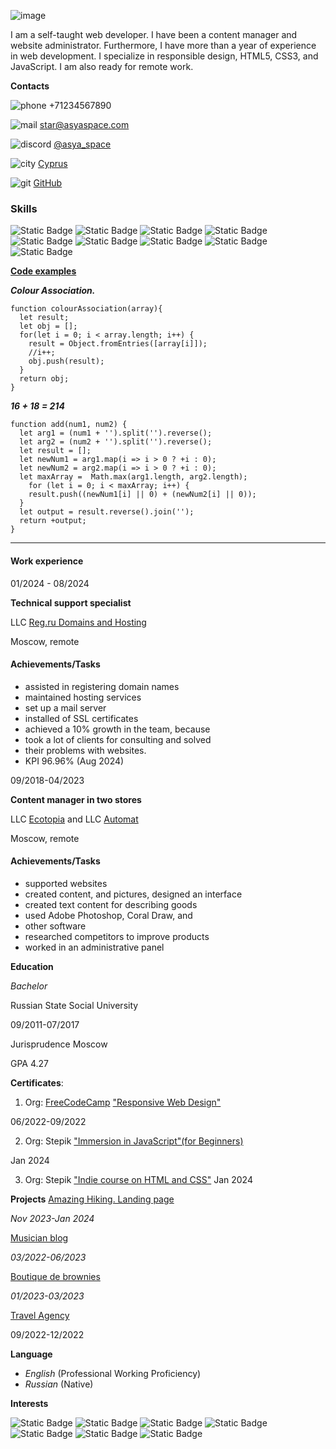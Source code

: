 ![image](https://github.com/user-attachments/assets/2f4d7da8-282b-4cf7-8dc5-88f4bfed24a2)

<p>I am a self-taught web developer. I have been a content manager and website administrator. Furthermore, I have more than a year of experience in web development. I specialize in responsible design, HTML5, CSS3, and JavaScript. I am also ready for remote work.</p>

**Contacts**

![phone](https://i.ibb.co/7kfrfVY/phone-call.png "call") +71234567890

![mail](https://i.ibb.co/3pNmX6x/mail.png "gmail") [star@asyaspace.com](https://mail.google.com/mail/u/0/#inbox)

![discord](https://i.ibb.co/KxW3LDR/discord.png "discord") [@asya_space](https://discord.com/)

![city](https://i.ibb.co/thb2xR5/skyline.png "city") [Cyprus](https://g.co/kgs/HbPgoG8)

![git](https://i.ibb.co/Z84rSKX/github.png "git") [GitHub](https://github.com/asya-space)
### Skills
 
![Static Badge](https://img.shields.io/badge/HTML-F08D30?style=flat-square) ![Static Badge](https://img.shields.io/badge/CSS-4BAAF0?style=flat-square) ![Static Badge](https://img.shields.io/badge/FIGMA-D572FD?style=flat-square) ![Static Badge](https://img.shields.io/badge/SASS-F681B8?style=flat-square) ![Static Badge](https://img.shields.io/badge/GIT-0A0103?style=flat-square) ![Static Badge](https://img.shields.io/badge/GULP-E61E1E?style=flat-square) ![Static Badge](https://img.shields.io/badge/WCAG2.0-4200FF?style=flat-square) ![Static Badge](https://img.shields.io/badge/JS-FEFE0D?style=flat-square) ![Static Badge](https://img.shields.io/badge/Tailwind-90B2FB?style=flat-square)

**[Code examples](https://www.codewars.com/users/AsyaCloud/completed_solutions)**

_**Colour Association.**_ 
```
function colourAssociation(array){
  let result;
  let obj = [];
  for(let i = 0; i < array.length; i++) {
    result = Object.fromEntries([array[i]]);
    //i++;
    obj.push(result);
  }
  return obj;
}
```
_**16 + 18 = 214**_
```
function add(num1, num2) {
  let arg1 = (num1 + '').split('').reverse();
  let arg2 = (num2 + '').split('').reverse();
  let result = [];
  let newNum1 = arg1.map(i => i > 0 ? +i : 0);
  let newNum2 = arg2.map(i => i > 0 ? +i : 0);
  let maxArray =  Math.max(arg1.length, arg2.length);
    for (let i = 0; i < maxArray; i++) {
    result.push((newNum1[i] || 0) + (newNum2[i] || 0));
  }
  let output = result.reverse().join('');
  return +output;
}
```
___
#### Work experience

01/2024 - 08/2024

**Technical support specialist**

LLC [Reg.ru Domains and Hosting](https://www.reg.ru/)

Moscow, remote
#### Achievements/Tasks
+ assisted in registering domain names
+ maintained hosting services
+ set up a mail server
+ installed of SSL certificates
+ achieved a 10% growth in the team, because
+ took a lot of clients for consulting and solved
+ their problems with websites.
+ KPI 96.96% (Aug 2024)

09/2018-04/2023

**Content manager in two stores**

LLC [Ecotopia](https://ecotopia.ru/) and LLC [Automat](https://www.abtomat.ru/)

Moscow, remote
#### Achievements/Tasks
+ supported websites
+ created content, and pictures, designed an interface
+ created text content for describing goods
+ used Adobe Photoshop, Coral Draw, and
+ other software
+ researched competitors to improve products
+ worked in an administrative panel

**Education**

_Bachelor_

Russian State Social University

09/2011-07/2017 

Jurisprudence Moscow

GPA 4.27

**Certificates**:

 1. Org: [FreeCodeCamp](https://www.freecodecamp.org/)
["Responsive Web Design"](https://www.freecodecamp.org/certification/AsyaLebedeva/responsive-web-design)

06/2022-09/2022

2. Org: Stepik
["Immersion in JavaScript"(for Beginners)](https://stepik.org/cert/2331310?lang=en)

Jan 2024

3. Org: Stepik
["Indie course on HTML and CSS"](https://stepik.org/cert/2327593?lang=en)
Jan 2024

**Projects**
[Amazing Hiking. Landing page](https://github.com/asya-space/amazing-hiking)

_Nov 2023-Jan 2024_

[Musician blog](https://github.com/asya-space/musician-blog)

_03/2022-06/2023_

[Boutique de brownies](https://github.com/asya-space/Boutique-de-brownies)

_01/2023-03/2023_

[Travel Agency](https://github.com/asya-space/bon-voyage)

09/2022-12/2022

**Language**
+ _English_ (Professional Working Proficiency)
+ _Russian_ (Native)

**Interests**

![Static Badge](https://img.shields.io/badge/Electronic%20music-F9401B?style=flat-square) ![Static Badge](https://img.shields.io/badge/IT-FC9E3A?style=flat-square) ![Static Badge](https://img.shields.io/badge/Fitness-FAF31A?style=flat-square) ![Static Badge](https://img.shields.io/badge/Reading%20books-12D32F?style=flat-square) ![Static Badge](https://img.shields.io/badge/Languages-39CDEE?style=flat-square) ![Static Badge](https://img.shields.io/badge/Ecology-396DEE?style=flat-square) ![Static Badge](https://img.shields.io/badge/Mental%20healthy-CD39EE?style=flat-square)
